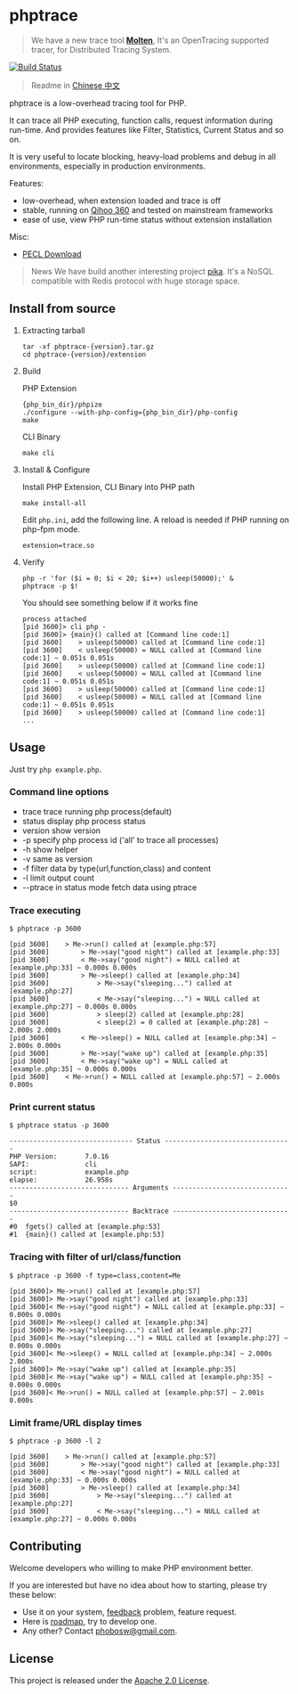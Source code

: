 # phptrace

> We have a new trace tool **[Molten](https://github.com/chuan-yun/Molten)**,
> It's an OpenTracing supported tracer, for Distributed Tracing System.




[![Build Status](https://travis-ci.org/Qihoo360/phptrace.svg)](https://travis-ci.org/Qihoo360/phptrace)

> Readme in [Chinese 中文](https://github.com/Qihoo360/phptrace/blob/master/README_ZH.md)

phptrace is a low-overhead tracing tool for PHP.

It can trace all PHP executing, function calls, request information during
run-time. And provides features like Filter, Statistics, Current Status and so
on.

It is very useful to locate blocking, heavy-load problems and debug in all
environments, especially in production environments.

Features:
* low-overhead, when extension loaded and trace is off
* stable, running on [Qihoo 360](http://www.360safe.com/) and tested on mainstream frameworks
* ease of use, view PHP run-time status without extension installation

Misc:
- [PECL Download](https://pecl.php.net/package/trace)

> News
> We have build another interesting project [pika](https://github.com/Qihoo360/pika).
> It's a NoSQL compatible with Redis protocol with huge storage space.


## Install from source

1. Extracting tarball
    ```
    tar -xf phptrace-{version}.tar.gz
    cd phptrace-{version}/extension
    ```

2. Build

    PHP Extension
    ```
    {php_bin_dir}/phpize
    ./configure --with-php-config={php_bin_dir}/php-config
    make
    ```

    CLI Binary
    ```
    make cli
    ```

3. Install & Configure

    Install PHP Extension, CLI Binary into PHP path
    ```
    make install-all
    ```

    Edit `php.ini`, add the following line. A reload is needed if PHP running
    on php-fpm mode.
    ```
    extension=trace.so
    ```

4. Verify
    ```
    php -r 'for ($i = 0; $i < 20; $i++) usleep(50000);' &
    phptrace -p $!
    ```

    You should see something below if it works fine
    ```
    process attached
    [pid 3600]> cli php -
    [pid 3600]> {main}() called at [Command line code:1]
    [pid 3600]    > usleep(50000) called at [Command line code:1]
    [pid 3600]    < usleep(50000) = NULL called at [Command line code:1] ~ 0.051s 0.051s
    [pid 3600]    > usleep(50000) called at [Command line code:1]
    [pid 3600]    < usleep(50000) = NULL called at [Command line code:1] ~ 0.051s 0.051s
    [pid 3600]    > usleep(50000) called at [Command line code:1]
    [pid 3600]    < usleep(50000) = NULL called at [Command line code:1] ~ 0.051s 0.051s
    [pid 3600]    > usleep(50000) called at [Command line code:1]
    ...
    ```


## Usage

Just try `php example.php`.

### Command line options

* trace     trace running php process(default)
* status    display php process status
* version   show version
* -p        specify php process id ('all' to trace all processes)
* -h        show helper
* -v        same as version
* -f        filter data by type(url,function,class) and content
* -l        limit output count
* --ptrace  in status mode fetch data using ptrace

### Trace executing

```
$ phptrace -p 3600

[pid 3600]    > Me->run() called at [example.php:57]
[pid 3600]        > Me->say("good night") called at [example.php:33]
[pid 3600]        < Me->say("good night") = NULL called at [example.php:33] ~ 0.000s 0.000s
[pid 3600]        > Me->sleep() called at [example.php:34]
[pid 3600]            > Me->say("sleeping...") called at [example.php:27]
[pid 3600]            < Me->say("sleeping...") = NULL called at [example.php:27] ~ 0.000s 0.000s
[pid 3600]            > sleep(2) called at [example.php:28]
[pid 3600]            < sleep(2) = 0 called at [example.php:28] ~ 2.000s 2.000s
[pid 3600]        < Me->sleep() = NULL called at [example.php:34] ~ 2.000s 0.000s
[pid 3600]        > Me->say("wake up") called at [example.php:35]
[pid 3600]        < Me->say("wake up") = NULL called at [example.php:35] ~ 0.000s 0.000s
[pid 3600]    < Me->run() = NULL called at [example.php:57] ~ 2.000s 0.000s
```

### Print current status

```
$ phptrace status -p 3600

------------------------------- Status --------------------------------
PHP Version:       7.0.16
SAPI:              cli
script:            example.php
elapse:            26.958s
------------------------------ Arguments ------------------------------
$0
------------------------------ Backtrace ------------------------------
#0  fgets() called at [example.php:53]
#1  {main}() called at [example.php:53]
```

### Tracing with filter of url/class/function

```
$ phptrace -p 3600 -f type=class,content=Me

[pid 3600]> Me->run() called at [example.php:57]
[pid 3600]> Me->say("good night") called at [example.php:33]
[pid 3600]< Me->say("good night") = NULL called at [example.php:33] ~ 0.000s 0.000s
[pid 3600]> Me->sleep() called at [example.php:34]
[pid 3600]> Me->say("sleeping...") called at [example.php:27]
[pid 3600]< Me->say("sleeping...") = NULL called at [example.php:27] ~ 0.000s 0.000s
[pid 3600]< Me->sleep() = NULL called at [example.php:34] ~ 2.000s 2.000s
[pid 3600]> Me->say("wake up") called at [example.php:35]
[pid 3600]< Me->say("wake up") = NULL called at [example.php:35] ~ 0.000s 0.000s
[pid 3600]< Me->run() = NULL called at [example.php:57] ~ 2.001s 0.000s
```

### Limit frame/URL display times

```
$ phptrace -p 3600 -l 2

[pid 3600]    > Me->run() called at [example.php:57]
[pid 3600]        > Me->say("good night") called at [example.php:33]
[pid 3600]        < Me->say("good night") = NULL called at [example.php:33] ~ 0.000s 0.000s
[pid 3600]        > Me->sleep() called at [example.php:34]
[pid 3600]            > Me->say("sleeping...") called at [example.php:27]
[pid 3600]            < Me->say("sleeping...") = NULL called at [example.php:27] ~ 0.000s 0.000s
```


## Contributing

Welcome developers who willing to make PHP environment better.

If you are interested but have no idea about how to starting, please try these below:

- Use it on your system, [feedback](https://github.com/monque/phptrace/issues) problem, feature request.
- Here is [roadmap](https://github.com/monque/phptrace/projects), try to develop one.
- Any other? Contact phobosw@gmail.com.


## License

This project is released under the [Apache 2.0 License](https://raw.githubusercontent.com/Qihoo360/phptrace/master/LICENSE).

